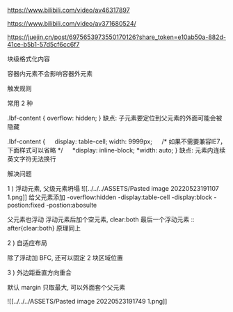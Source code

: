 https://www.bilibili.com/video/av46317897

https://www.bilibili.com/video/av371680524/

https://juejin.cn/post/6975653973550170126?share_token=e10ab50a-882d-41ce-b5b1-57d5cf6cc6f7

块级格式化内容

容器内元素不会影响容器外元素

触发规则


常用 2 种

.lbf-content { overflow: hidden; }  缺点: 子元素要定位到父元素的外面可能会被隐藏

.lbf-content {
　 display: table-cell; width: 9999px;
　 /* 如果不需要兼容IE7，下面样式可以省略 */
　 *display: inline-block; *width: auto;
} 缺点: 元素内连续英文字符无法换行

解决问题

1 ) 浮动元素, 父级元素坍塌
![[../../../ASSETS/Pasted image 20220523191107 1.png]]
给父元素添加
-overflow:hidden
-display:table-cell
-display:block
-postion:fixed
-postion:abosulte

父元素也浮动
浮动元素后加个空元素, clear:both
最后一个浮动元素 :: after{clear:both} 原理同上

2 ) 自适应布局

除了浮动加 BFC, 还可以固定 2 块区域位置

3 ) 外边距垂直方向重合

默认 margin 只取最大, 可以外面套个父元素

![[../../../ASSETS/Pasted image 20220523191749 1.png]]
